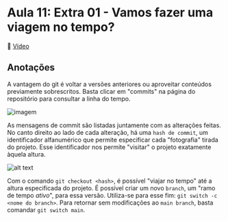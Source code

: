 # Aula 11: Extra 01 - Vamos fazer uma viagem no tempo?
🔗 [Vídeo](https://www.youtube.com/watch?v=61w4GrbLPcQ&t=1s)

## Anotações
A vantagem do git é voltar a versões anteriores ou aproveitar conteúdos previamente sobrescritos. Basta clicar em "commits" na página do repositório para consultar a linha do tempo.

![imagem](/apoio/image.png)

As mensagens de commit são listadas juntamente com as alterações feitas. No canto direito ao lado de cada alteração, há uma `hash de commit`, um identificador alfanumérico que permite especificar cada "fotografia" tirada do projeto. Esse identificador nos permite "visitar" o projeto exatamente àquela altura.

![alt text](/apoio/image2.png)

Com o comando `git checkout <hash>`, é possível "viajar no tempo" até a altura especificada do projeto. É possível criar um novo `branch`, um "ramo de tempo _ativo_", para essa versão. Utiliza-se para esse fim: `git switch -c <nome do branch>`. Para retornar sem modificações ao `main branch`, basta comandar `git switch main`.